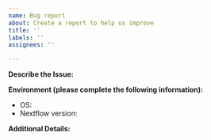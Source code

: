 ```yaml
---
name: Bug report
about: Create a report to help us improve
title: ''
labels: ''
assignees: ''

---
```


**Describe the Issue:**
<!-- Please provide a clear and concise description of the problem you are
facing including the steps to reproduce the issue. -->

**Environment (please complete the following information):**
 - OS: <!-- E.g. macOS, Ubuntu 19.04, etc -->
 - Nextflow version: 

**Additional Details:**
<!-- Add any additional details that may be important for us to know. -->
